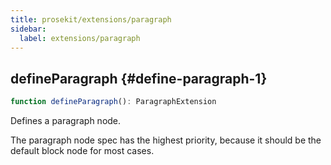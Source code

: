 ```yaml
---
title: prosekit/extensions/paragraph
sidebar:
  label: extensions/paragraph
---
```



## defineParagraph {#define-paragraph-1}

```ts
function defineParagraph(): ParagraphExtension
```

Defines a paragraph node.

The paragraph node spec has the highest priority, because it should be the
default block node for most cases.
